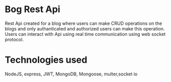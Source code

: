 # Bog Rest Api
Rest Api created for a blog where users can make CRUD operations on the blogs and only authanticated and authorized users can make this operation.
Users can interact with Api using real time communication using web socket protocol.
# Technologies used 
NodeJS, express, JWT, MongoDB, Mongoose, multer,socket io
